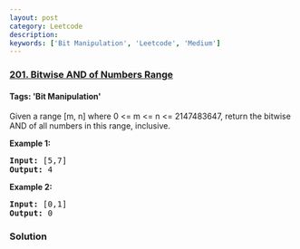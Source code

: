 ```yaml
---
layout: post
category: Leetcode
description: 
keywords: ['Bit Manipulation', 'Leetcode', 'Medium']
---
```

### [201. Bitwise AND of Numbers Range](https://leetcode.com/problems/bitwise-and-of-numbers-range)

#### Tags: 'Bit Manipulation'

<div class="content__u3I1 question-content__JfgR"><div><p>Given a range [m, n] where 0 &lt;= m &lt;= n &lt;= 2147483647, return the bitwise AND of all numbers in this range, inclusive.</p>
<p><strong>Example 1:</strong></p>
<pre><strong>Input:</strong> [5,7]
<strong>Output:</strong> 4
</pre>
<p><strong>Example 2:</strong></p>
<pre><strong>Input:</strong> [0,1]
<strong>Output:</strong> 0</pre></div></div>

### Solution
